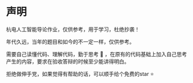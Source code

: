 # 声明
杭电人工智能导论作业，仅供参考，用于学习，杜绝抄袭！

年代久远，当年的题目和如今的不一定一样，仅供参考。

需要自己读懂代码、理解代码，勤于思考 :thinking: ，在原有的代码基础上加入自己思考产生的内容，要求在验收答辩的时候至少能讲得明白。

拒绝做伸手党，如果觉得有帮助的话，可以顺手给个免费的star :star:

